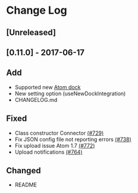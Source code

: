 # Change Log

## [Unreleased]



## [0.11.0] - 2017-06-17

## Add

- Supported new [Atom dock](http://blog.atom.io/2017/04/12/atom-1-16.html)
- New setting option (useNewDockIntegration)
- CHANGELOG.md

## Fixed

- Class constructor Connector [(#729)](https://github.com/mgrenier/remote-ftp/pull/731)
- Fix JSON config file not reporting errors [(#738)](https://github.com/mgrenier/remote-ftp/pull/738)
- Fix upload issue Atom 1.7 [(#772)](https://github.com/mgrenier/remote-ftp/pull/772)
- Upload notifications [(#764)](https://github.com/mgrenier/remote-ftp/pull/764)

## Changed

- README
